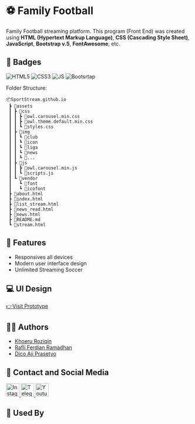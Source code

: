 # ⚽ Family Football
Family Football streaming platform. This program (Front End) was created using **HTML (Hypertext Markup Language)**, **CSS (Cascading Style Sheet)**, **JavaScript**, **Bootstrap v.5**, **FontAwesome**, etc.

## 📛 Badges

![HTML5](https://img.shields.io/badge/HTML5-E34F26?style=for-the-badge&logo=html5&logoColor=white)
![CSS3](https://img.shields.io/badge/CSS3-1572B6?style=for-the-badge&logo=css3&logoColor=white)
![JS](https://img.shields.io/badge/JavaScript-F7DF1E?style=for-the-badge&logo=javascript&logoColor=black)
![Bootsrtap](https://img.shields.io/badge/Bootstrap-563D7C?style=for-the-badge&logo=bootstrap&logoColor=white)

Folder Structure:

```
📦SportStream.github.io
 ┣ 📂assets
 ┃ ┣ 📂css
 ┃ ┃ ┣ 📜owl.carousel.min.css
 ┃ ┃ ┣ 📜owl.theme.default.min.css
 ┃ ┃ ┗ 📜styles.css
 ┃ ┣ 📂img
 ┃ ┃ ┗ 📂club
 ┃ ┃ ┗ 📂icon
 ┃ ┃ ┗ 📂liga
 ┃ ┃ ┗ 📂news
 ┃ ┃ ┗ 📜...
 ┃ ┣ 📂js
 ┃ ┃ ┣ 📜owl.carousel.min.js
 ┃ ┃ ┗ 📜scripts.js
 ┃ ┗ 📂vendor
 ┃   ┗ 📂font
 ┃   ┗ 📂icofont
 ┣ 📜about.html
 ┣ 📜index.html
 ┣ 📜list_stream.html
 ┣ 📜news_read.html
 ┣ 📜news.html
 ┣ 📜README.md
 ┗ 📜stream.html
```

## 🧱 Features

- Responsives all devices
- Modern user interface design
- Unlimited Streaming Soccer

## 💻 UI Design

[👉Visit Prototype]()

## 👨‍💻 Authors

- [Khoeru Roziqin](https://github.com/roziqinkhoeru)
- [Rafli Ferdian Ramadhan](https://github.com/RafliFerdian25)
- [Dico Aji Prasetyo](https://github.com/DicoAji)

## 📱 Contact and Social Media

<p align="left">
    <a href="https://www.instagram.com/soccerplaytv/" target="_blank"> <img src="https://edent.github.io/SuperTinyIcons/images/svg/instagram.svg" width="36" title="Instagram"/> </a>
    <a href="https://t.me/SoccerPlayTV" target="_blank"> <img src="https://edent.github.io/SuperTinyIcons/images/svg/telegram.svg" width="36" title="Telegram"/> </a>
    <a href="https://www.youtube.com/channel/UCdCDsblHDRLJYe5GzcXHg2A" target="_blank"> <img src="https://edent.github.io/SuperTinyIcons/images/svg/youtube.svg" width="36" title="Youtube"/> </a>
</p>

## 🏢 Used By
